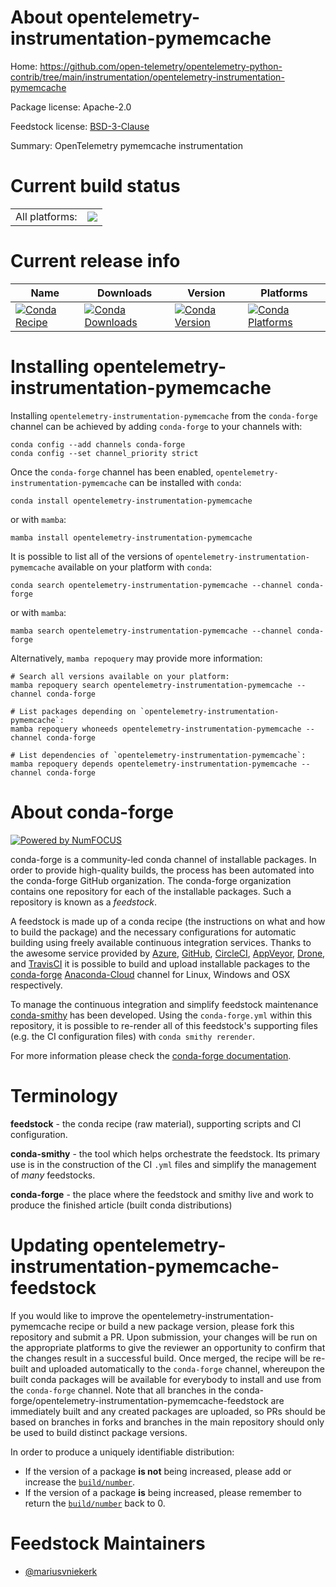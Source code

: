 About opentelemetry-instrumentation-pymemcache
==============================================

Home: https://github.com/open-telemetry/opentelemetry-python-contrib/tree/main/instrumentation/opentelemetry-instrumentation-pymemcache

Package license: Apache-2.0

Feedstock license: [BSD-3-Clause](https://github.com/conda-forge/opentelemetry-instrumentation-pymemcache-feedstock/blob/main/LICENSE.txt)

Summary: OpenTelemetry pymemcache instrumentation

Current build status
====================


<table><tr><td>All platforms:</td>
    <td>
      <a href="https://dev.azure.com/conda-forge/feedstock-builds/_build/latest?definitionId=13874&branchName=main">
        <img src="https://dev.azure.com/conda-forge/feedstock-builds/_apis/build/status/opentelemetry-instrumentation-pymemcache-feedstock?branchName=main">
      </a>
    </td>
  </tr>
</table>

Current release info
====================

| Name | Downloads | Version | Platforms |
| --- | --- | --- | --- |
| [![Conda Recipe](https://img.shields.io/badge/recipe-opentelemetry--instrumentation--pymemcache-green.svg)](https://anaconda.org/conda-forge/opentelemetry-instrumentation-pymemcache) | [![Conda Downloads](https://img.shields.io/conda/dn/conda-forge/opentelemetry-instrumentation-pymemcache.svg)](https://anaconda.org/conda-forge/opentelemetry-instrumentation-pymemcache) | [![Conda Version](https://img.shields.io/conda/vn/conda-forge/opentelemetry-instrumentation-pymemcache.svg)](https://anaconda.org/conda-forge/opentelemetry-instrumentation-pymemcache) | [![Conda Platforms](https://img.shields.io/conda/pn/conda-forge/opentelemetry-instrumentation-pymemcache.svg)](https://anaconda.org/conda-forge/opentelemetry-instrumentation-pymemcache) |

Installing opentelemetry-instrumentation-pymemcache
===================================================

Installing `opentelemetry-instrumentation-pymemcache` from the `conda-forge` channel can be achieved by adding `conda-forge` to your channels with:

```
conda config --add channels conda-forge
conda config --set channel_priority strict
```

Once the `conda-forge` channel has been enabled, `opentelemetry-instrumentation-pymemcache` can be installed with `conda`:

```
conda install opentelemetry-instrumentation-pymemcache
```

or with `mamba`:

```
mamba install opentelemetry-instrumentation-pymemcache
```

It is possible to list all of the versions of `opentelemetry-instrumentation-pymemcache` available on your platform with `conda`:

```
conda search opentelemetry-instrumentation-pymemcache --channel conda-forge
```

or with `mamba`:

```
mamba search opentelemetry-instrumentation-pymemcache --channel conda-forge
```

Alternatively, `mamba repoquery` may provide more information:

```
# Search all versions available on your platform:
mamba repoquery search opentelemetry-instrumentation-pymemcache --channel conda-forge

# List packages depending on `opentelemetry-instrumentation-pymemcache`:
mamba repoquery whoneeds opentelemetry-instrumentation-pymemcache --channel conda-forge

# List dependencies of `opentelemetry-instrumentation-pymemcache`:
mamba repoquery depends opentelemetry-instrumentation-pymemcache --channel conda-forge
```


About conda-forge
=================

[![Powered by
NumFOCUS](https://img.shields.io/badge/powered%20by-NumFOCUS-orange.svg?style=flat&colorA=E1523D&colorB=007D8A)](https://numfocus.org)

conda-forge is a community-led conda channel of installable packages.
In order to provide high-quality builds, the process has been automated into the
conda-forge GitHub organization. The conda-forge organization contains one repository
for each of the installable packages. Such a repository is known as a *feedstock*.

A feedstock is made up of a conda recipe (the instructions on what and how to build
the package) and the necessary configurations for automatic building using freely
available continuous integration services. Thanks to the awesome service provided by
[Azure](https://azure.microsoft.com/en-us/services/devops/), [GitHub](https://github.com/),
[CircleCI](https://circleci.com/), [AppVeyor](https://www.appveyor.com/),
[Drone](https://cloud.drone.io/welcome), and [TravisCI](https://travis-ci.com/)
it is possible to build and upload installable packages to the
[conda-forge](https://anaconda.org/conda-forge) [Anaconda-Cloud](https://anaconda.org/)
channel for Linux, Windows and OSX respectively.

To manage the continuous integration and simplify feedstock maintenance
[conda-smithy](https://github.com/conda-forge/conda-smithy) has been developed.
Using the ``conda-forge.yml`` within this repository, it is possible to re-render all of
this feedstock's supporting files (e.g. the CI configuration files) with ``conda smithy rerender``.

For more information please check the [conda-forge documentation](https://conda-forge.org/docs/).

Terminology
===========

**feedstock** - the conda recipe (raw material), supporting scripts and CI configuration.

**conda-smithy** - the tool which helps orchestrate the feedstock.
                   Its primary use is in the construction of the CI ``.yml`` files
                   and simplify the management of *many* feedstocks.

**conda-forge** - the place where the feedstock and smithy live and work to
                  produce the finished article (built conda distributions)


Updating opentelemetry-instrumentation-pymemcache-feedstock
===========================================================

If you would like to improve the opentelemetry-instrumentation-pymemcache recipe or build a new
package version, please fork this repository and submit a PR. Upon submission,
your changes will be run on the appropriate platforms to give the reviewer an
opportunity to confirm that the changes result in a successful build. Once
merged, the recipe will be re-built and uploaded automatically to the
`conda-forge` channel, whereupon the built conda packages will be available for
everybody to install and use from the `conda-forge` channel.
Note that all branches in the conda-forge/opentelemetry-instrumentation-pymemcache-feedstock are
immediately built and any created packages are uploaded, so PRs should be based
on branches in forks and branches in the main repository should only be used to
build distinct package versions.

In order to produce a uniquely identifiable distribution:
 * If the version of a package **is not** being increased, please add or increase
   the [``build/number``](https://docs.conda.io/projects/conda-build/en/latest/resources/define-metadata.html#build-number-and-string).
 * If the version of a package **is** being increased, please remember to return
   the [``build/number``](https://docs.conda.io/projects/conda-build/en/latest/resources/define-metadata.html#build-number-and-string)
   back to 0.

Feedstock Maintainers
=====================

* [@mariusvniekerk](https://github.com/mariusvniekerk/)

